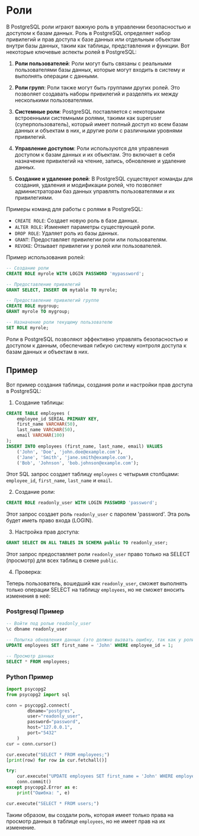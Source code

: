 # Роли

В PostgreSQL роли играют важную роль в управлении безопасностью и доступом к базам данных. Роль в PostgreSQL определяет набор привилегий и прав доступа к базе данных или отдельным объектам внутри базы данных, таким как таблицы, представления и функции. Вот некоторые ключевые аспекты ролей в PostgreSQL:

1. **Роли пользователей**: Роли могут быть связаны с реальными пользователями базы данных, которые могут входить в систему и выполнять операции с данными.

2. **Роли групп**: Роли также могут быть группами других ролей. Это позволяет создавать наборы привилегий и разделять их между несколькими пользователями.

3. **Системные роли**: PostgreSQL поставляется с некоторыми встроенными системными ролями, такими как superuser (суперпользователь), который имеет полный доступ ко всем базам данных и объектам в них, и другие роли с различными уровнями привилегий.

4. **Управление доступом**: Роли используются для управления доступом к базам данных и их объектам. Это включает в себя назначение привилегий на чтение, запись, обновление и удаление данных.

5. **Создание и удаление ролей**: В PostgreSQL существуют команды для создания, удаления и модификации ролей, что позволяет администраторам баз данных управлять пользователями и их привилегиями.

Примеры команд для работы с ролями в PostgreSQL:

- `CREATE ROLE`: Создает новую роль в базе данных.
- `ALTER ROLE`: Изменяет параметры существующей роли.
- `DROP ROLE`: Удаляет роль из базы данных.
- `GRANT`: Предоставляет привилегии роли или пользователям.
- `REVOKE`: Отзывает привилегии у ролей или пользователей.

Пример использования ролей:

```sql
-- Создание роли
CREATE ROLE myrole WITH LOGIN PASSWORD 'mypassword';

-- Предоставление привилегий
GRANT SELECT, INSERT ON mytable TO myrole;

-- Предоставление привилегий группе
CREATE ROLE mygroup;
GRANT myrole TO mygroup;

-- Назначение роли текущему пользователю
SET ROLE myrole;
```

Роли в PostgreSQL позволяют эффективно управлять безопасностью и доступом к данным, обеспечивая гибкую систему контроля доступа к базам данных и объектам в них.

## Пример

Вот пример создания таблицы, создания роли и настройки прав доступа в PostgreSQL:

1. Создание таблицы:

```sql
CREATE TABLE employees (
    employee_id SERIAL PRIMARY KEY,
    first_name VARCHAR(50),
    last_name VARCHAR(50),
    email VARCHAR(100)
);
INSERT INTO employees (first_name, last_name, email) VALUES
    ('John', 'Doe', 'john.doe@example.com'),
    ('Jane', 'Smith', 'jane.smith@example.com'),
    ('Bob', 'Johnson', 'bob.johnson@example.com');
```

Этот SQL запрос создает таблицу `employees` с четырьмя столбцами: `employee_id`, `first_name`, `last_name` и `email`.

2. Создание роли:

```sql
CREATE ROLE readonly_user WITH LOGIN PASSWORD 'password';
```

Этот запрос создает роль `readonly_user` с паролем 'password'. Эта роль будет иметь право входа (LOGIN).

3. Настройка прав доступа:

```sql
GRANT SELECT ON ALL TABLES IN SCHEMA public TO readonly_user;
```

Этот запрос предоставляет роли `readonly_user` право только на SELECT (просмотр) для всех таблиц в схеме `public`.

4. Проверка:

Теперь пользователь, вошедший как `readonly_user`, сможет выполнять только операции SELECT на таблицу `employees`, но не сможет вносить изменения в неё:

### Postgresql Пример
```sql
-- Войти под ролью readonly_user
\c dbname readonly_user

-- Попытка обновления данных (это должно вызвать ошибку, так как у роли нет прав на обновление)
UPDATE employees SET first_name = 'John' WHERE employee_id = 1;

-- Просмотр данных
SELECT * FROM employees;
```

### Python Пример
```python
import psycopg2
from psycopg2 import sql

conn = psycopg2.connect(
        dbname="postgres",
        user="readonly_user",
        password="password",
        host="127.0.0.1",
        port="5432"
    )
cur = conn.cursor()

cur.execute("SELECT * FROM employees;")
[print(row) for row in cur.fetchall()]

try: 
    cur.execute("UPDATE employees SET first_name = 'John' WHERE employee_id = 1;")
    conn.commit()
except psycopg2.Error as e:
    print("Ошибка: ", e)

cur.execute("SELECT * FROM users;")

```

Таким образом, вы создали роль, которая имеет только права на просмотр данных в таблице `employees`, но не имеет прав на их изменение.